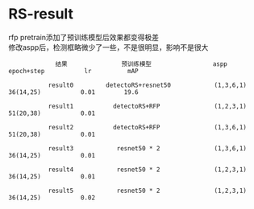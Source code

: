# RS-result
rfp pretrain添加了预训练模型后效果都变得极差  
修改aspp后，检测框略微少了一些，不是很明显，影响不是很大






 
                 结果               预训练模型                 aspp                epoch+step           lr          mAP      

               result0         detectoRS+resnet50            (1,3,6,1)             36(14,25)           0.01        19.6  

               result1           detectoRS+RFP               (1,2,3,1)             51(20,38)           0.01      
  
               result2           detectoRS+RFP               (1,3,6,1)             51(20,38)           0.01         
    
               result3            resnet50 * 2               (1,3,6,1)             36(14,25)           0.01       

               result4            resnet50 * 2               (1,2,3,1)             36(14,25)           0.01        

               result5            resnet50 * 2               (1,2,3,1)             36(14,25)           0.02      
